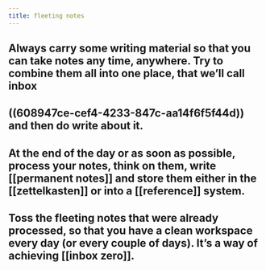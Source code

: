 ```yaml
---
title: fleeting notes
---
```


## Always carry some writing material so that you can take notes any time, anywhere. Try to combine them all into one place, that we’ll call inbox
## ((608947ce-cef4-4233-847c-aa14f6f5f44d)) and then do write about it.
## At the end of the day or as soon as possible, process your notes, think on them, write [[permanent notes]] and store them either in the [[zettelkasten]] or into a [[reference]] system.
## Toss the fleeting notes that were already processed, so that you have a clean workspace every day (or every couple of days). It’s a way of achieving [[inbox zero]].
